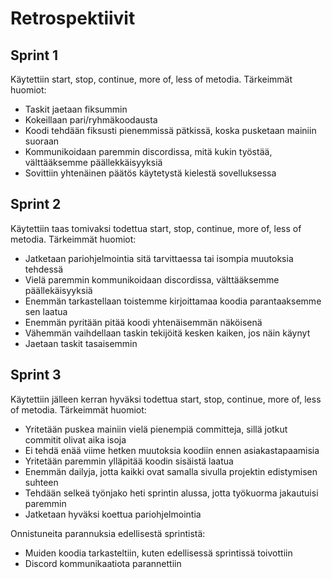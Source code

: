 # Retrospektiivit
## Sprint 1
Käytettiin start, stop, continue, more of, less of metodia. Tärkeimmät huomiot:
- Taskit jaetaan fiksummin
- Kokeillaan pari/ryhmäkoodausta
- Koodi tehdään fiksusti pienemmissä pätkissä, koska pusketaan mainiin suoraan
- Kommunikoidaan paremmin discordissa, mitä kukin työstää, välttääksemme päällekkäisyyksiä
- Sovittiin yhtenäinen päätös käytetystä kielestä sovelluksessa

## Sprint 2

Käytettiin taas tomivaksi todettua start, stop, continue, more of, less of metodia. Tärkeimmät huomiot:
- Jatketaan pariohjelmointia sitä tarvittaessa tai isompia muutoksia tehdessä
- Vielä paremmin kommunikoidaan discordissa, välttääksemme päällekäisyyksiä
- Enemmän tarkastellaan toistemme kirjoittamaa koodia parantaaksemme sen laatua
- Enemmän pyritään pitää koodi yhtenäisemmän näköisenä
- Vähemmän vaihdellaan taskin tekijöitä kesken kaiken, jos näin käynyt
- Jaetaan taskit tasaisemmin

## Sprint 3

Käytettiin jälleen kerran hyväksi todettua start, stop, continue, more of, less of metodia. Tärkeimmät huomiot:
- Yritetään puskea mainiin vielä pienempiä committeja, sillä jotkut commitit olivat aika isoja
- Ei tehdä enää viime hetken muutoksia koodiin ennen asiakastapaamisia
- Yritetään paremmin ylläpitää koodin sisäistä laatua
- Enemmän dailyja, jotta kaikki ovat samalla sivulla projektin edistymisen suhteen
- Tehdään selkeä työnjako heti sprintin alussa, jotta työkuorma jakautuisi paremmin
- Jatketaan hyväksi koettua pariohjelmointia

Onnistuneita parannuksia edellisestä sprintistä:
- Muiden koodia tarkasteltiin, kuten edellisessä sprintissä toivottiin
- Discord kommunikaatiota parannettiin
